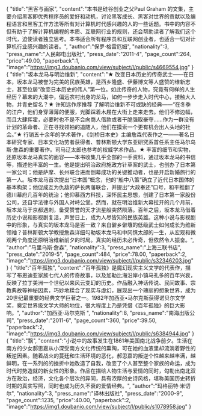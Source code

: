 {
	"title":"黑客与画家",
	"content":"本书是硅谷创业之父Paul Graham 的文集，主要介绍黑客即优秀程序员的爱好和动机，讨论黑客成长、黑客对世界的贡献以及编程语言和黑客工作方法等所有对计算机时代感兴趣的人的一些话题。书中的内容不但有助于了解计算机编程的本质、互联网行业的规则，还会帮助读者了解我们这个时代，迫使读者独立思考。本书适合所有程序员和互联网创业者，也适合一切对计算机行业感兴趣的读者。",
	"author":"保罗·格雷厄姆",
	"nationality":3,
	"press_name":"人民邮电出版社",
	"press_date":"2011-4",
	"page_count":264,
	"price":49.00,
	"paperback":1,
	"image":"https://img3.doubanio.com/view/subject/l/public/s4669554.jpg"
}
{
	"title":"坂本龙马与明治维新",
	"content":"★ 改变日本历史的传奇武士——在日本，坂本龙马被誉为完美的民族英雄，是西乡隆盛、伊藤博文等人盛赞的维新志士，甚至位居“改变日本历史的伟人”第一位。如此传奇的人物，究竟有何样的人生经历？幕末的大潮中，偏远农村出身的龙马，如何一步步走入时代中心，接触大人物，并青史留名？★ 许知远作序推荐 了解明治维新不可或缺的经典——“在冬季的江户，他们身穿薄薄的便服，光脚踩着木屐在大街上走来走去。他们不修边幅，而且大肆挥霍，必要时也不是不会向商人借款或者干脆强取豪夺……作为一群没有计划的革命者、正在寻找领袖的追随人，他们在摸索一个更有机会出人头地的社会。”★ 行销五十余年的学术著作，《剑桥日本史》主编詹森代表作之一——著名日本研究专家、日本文化功劳者获得者、普林斯顿大学东亚研究系首任系主任马尔乌斯·詹森的重要著作。司马辽太郎也参考的权威学术作品。★ 丰富的细节和实物，还原坂本龙马真实的面容——本书收集几乎全部的一手资料，通过坂本龙马的书信等，描述他丰富的一生。他是提出明治政府施政方针草案的武士，也创办了日本第一家公司；他是萨摩、长州联合进而倒幕成功的关键推动者，也是开启新婚旅行的第一人。坂本龙马首次提出“日本国”概念，他的“船中八策”确立了近代日本国体的基本构架；他促成互为仇敌的萨长两藩联合，并提出“大政奉还”口号，和平推翻了德川幕府几百年的统治；他仰慕西方科技，深怀民主思想，创建了日本第一家股份公司，还自学法律与外国人对峙公堂。然而，就在明治维新大幕拉开的几个月前，坂本龙马于京都遇刺，备受赞誉的天才流星般突然陨落。百年之后，坂本龙马借着历史小说和影视剧复活，声誉日上，成为人尽皆知的民族英雄。这种小说与影视剧中的形象，与真实的坂本龙马是否一致？来自僻乡僻壤的低级武士如何成长为维新领袖？普林斯顿大学教授詹森详细勾勒坂本龙马和中冈慎太郎的一生，从宏观和微观两个角度还原明治维新前夕的时局。真实的经历未必传奇，但依然令人振奋。",
	"author":"马里乌斯·詹森",
	"nationality":3,
	"press_name":"上海三联书店",
	"press_date":"2019-5",
	"page_count":484,
	"price":78.00,
	"paperback":2,
	"image":"https://img3.doubanio.com/view/subject/l/public/s32346203.jpg"
}
{
	"title":"百年孤独",
	"content":"百年孤独》是魔幻现实主义文学的代表作，描写了布恩迪亚家族七代人的传奇故事，以及加勒比海沿岸小镇马孔多的百年兴衰，反映了拉丁美洲一个世纪以来风云变幻的历史。作品融入神话传说、民间故事、宗教典故等神秘因素，巧妙地糅合了现实与虚幻，展现出一个瑰丽的想象世界，成为20世纪最重要的经典文学巨著之一。1982年加西亚•马尔克斯获得诺贝尔文学奖，奠定世界级文学大师的地位，很大程度上乃是凭借《百年孤独》的巨大影响。",
	"author":"加西亚·马尔克斯 ",
	"nationality":8,
	"press_name":"南海出版公司",
	"press_date":"2011-6",
	"page_count":360,
	"price":39.50,
	"paperback":2,
	"image":"https://img3.doubanio.com/view/subject/l/public/s6384944.jpg"
}
{
	"title":"飘",
	"content":"小说中的故事发生在1861年美国南北战争前夕。生活在南方的少女郝思嘉从小深受南方文化传统的熏陶，可在她的血液里却流淌着野性的叛逆因素。随着战火的蔓廷和生活环境的恶化，郝思嘉的叛逆个性越来越丰满，越鲜明，在一系列的的挫折中她改造了自我，改变了个人甚至整个家族的命运，成为时代时势造就的新女性的形象。作品在描绘人物生活与爱情的同时，勾勒出南北双方在政治，经济，文化各个层次的异同，具有浓厚的史诗风格，堪称美国历史转折时期的真实写照，同时也成为历久不衰的爱情经典。",
	"author":"玛格丽特·米切尔",
	"nationality":3,
	"press_name":"译林出版社",
	"press_date":"2000-9",
	"page_count":1235,
	"price":40.00,
	"paperback":2,
	"image":"https://img1.doubanio.com/view/subject/l/public/s1078958.jpg"
}